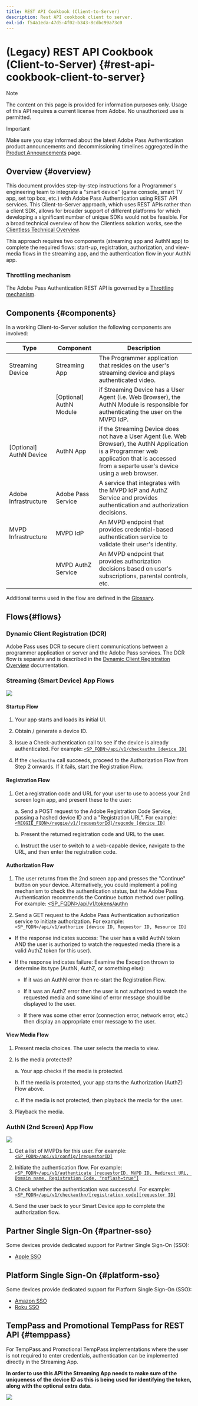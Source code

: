 ```yaml
---
title: REST API Cookbook (Client-to-Server)
description: Rest API cookbook client to server.
exl-id: f54a1eda-47d5-4f02-b343-8cdbc99a73c0
---
```

# (Legacy) REST API Cookbook (Client-to-Server) {#rest-api-cookbook-client-to-server}

>[!NOTE]
>
>The content on this page is provided for information purposes only. Usage of this API requires a current license from Adobe. No unauthorized use is permitted.

>[!IMPORTANT]
>
> Make sure you stay informed about the latest Adobe Pass Authentication product announcements and decommissioning timelines aggregated in the [Product Announcements](/help/authentication/product-announcements.md) page.

## Overview {#overview}

This document provides step-by-step instructions for a Programmer's engineering team to integrate a "smart device" (game console, smart TV app, set top box, etc.) with Adobe Pass Authentication using REST API services. This Client-to-Server approach, which uses REST APIs rather than a client SDK, allows for broader support of different platforms for which developing a significant number of unique SDKs would not be feasible. For a broad technical overview of how the Clientless solution works, see the [Clientless Technical Overview](/help/authentication/integration-guide-programmers/legacy/rest-api-v1/rest-api-overview.md).


This approach requires two components (streaming app and AuthN app) to complete the required flows: start-up, registration, authorization, and view-media flows in the streaming app, and the authentication flow in your AuthN app.

### Throttling mechanism

The Adobe Pass Authentication REST API is governed by a [Throttling mechanism](/help/authentication/integration-guide-programmers/throttling-mechanism.md).

## Components {#components}

In a working Client-to-Server solution the following components are involved:

 

| Type | Component | Description |
| --- | --- | --- |
| Streaming Device | Streaming App | The Programmer application that resides on the user's streaming device and plays authenticated video. |
| | \[Optional\] AuthN Module | if Streaming Device has a User Agent (i.e. Web Browser), the AuthN Module is responsible for authenticating the user on the MVPD IdP. |
| \[Optional\] AuthN Device | AuthN App | if the Streaming Device does not have a User Agent (i.e. Web Browser), the AuthN Application is a Programmer web application that is accessed from a separte user's device using a web browser. |
| Adobe Infrastructure | Adobe Pass Service | A service that integrates with the MVPD IdP and AuthZ Service and provides authentication and authorization decisions. |
|  MVPD Infrastructure | MVPD IdP | An MVPD endpoint that provides credential-based authentication service to validate their user's identity. | 
| | MVPD AuthZ Service | An MVPD endpoint that provides authorization decisions based on user's subscriptions, parental controls, etc. |

 

Additional terms used in the flow are defined in the [Glossary](/help/authentication/kickstart/glossary.md).

## Flows{#flows}

### Dynamic Client Registration (DCR)

Adobe Pass uses DCR to secure client communications between a programmer application or server and the Adobe Pass services. The DCR flow is separate and is described in the [Dynamic Client Registration Overview](../../../rest-apis/rest-api-dcr/dynamic-client-registration-overview.md) documentation.


### Streaming  (Smart Device) App Flows

![](../../../../assets/smart-device-app-flow.png)

#### Startup Flow

1.  Your app starts and loads its initial UI.

2.  Obtain / generate a device ID.

3.  Issue a Check-authentication call to see if the device is already authenticated.  For example: [`<SP_FQDN>/api/v1/checkauthn [device ID]`](/help/authentication/integration-guide-programmers/legacy/rest-api-v1/apis/check-authentication-token.md)

4.  If the `checkauthn` call succeeds, proceed to the Authorization Flow from Step 2 onwards.  If it fails, start the Registration Flow.

 

#### Registration Flow

1.  Get a registration code and URL for your user to use to access your 2nd screen login app, and present these to the user:
    
    a.  Send a POST request to the Adobe Registration Code Service, passing a hashed device ID and a "Registration URL".  For example: [`<REGGIE_FQDN>/reggie/v1/[requestorId]/regcode [device ID]`](/help/authentication/integration-guide-programmers/legacy/rest-api-v1/apis/registration-code-request.md)
    
    b.  Present the returned registration code and URL to the user.
    
    c.  Instruct the user to switch to a web-capable device, navigate to the URL, and then enter the registration code.

 

#### Authorization Flow

1.  The user returns from the 2nd screen app and presses the "Continue" button on your device. Alternatively, you could implement a polling mechanism to check the authentication status, but the Adobe Pass Authentication recommends the Continue button method over polling. <!--(For information on employing a "Continue" button versus polling the Adobe Pass Authentication backend server, see the Clientless Technical Overview: Managing 2nd-Screen Workflow Transition.)--> For example: [\<SP\_FQDN\>/api/v1/tokens/authn](/help/authentication/integration-guide-programmers/legacy/rest-api-v1/apis/retrieve-authentication-token.md)

2.  Send a GET request to the Adobe Pass Authentication authorization service to initiate authorization. For example: `<SP_FQDN>/api/v1/authorize [device ID, Requestor ID, Resource ID]`

<!-- end list -->

* If the response indicates success: The user has a valid AuthN token AND the user is authorized to watch the requested media (there is a valid AuthZ token for this user).

* If the response indicates failure: Examine the Exception thrown to determine its type (AuthN, AuthZ, or something else):
  
  * If it was an AuthN error then re-start the Registration Flow.

  * If it was an AuthZ error then the user is not authorized to watch the requested media and some kind of error message should be displayed to the user.

  * If there was some other error (connection error, network error, etc.) then display an appropriate error message to the user.

 

#### View Media Flow

1.  Present media choices. The user selects the media to view.

2.  Is the media protected?
    
    a.  Your app checks if the media is protected.
    
    b.  If the media is protected, your app starts the Authorization
        (AuthZ) Flow above.
    
    c.  If the media is not protected, then playback the media for the
        user.

3.  Playback the media.


### AuthN (2nd Screen) App Flow

![](../../../../assets/secnd-screen-authn-flow.png)

1.  Get a list of MVPDs for this user. For example: [`<SP_FQDN>/api/v1/config/[requestorID]`](/help/authentication/integration-guide-programmers/legacy/rest-api-v1/apis/provide-mvpd-list.md)

1.  Initiate the authentication flow.  For example: [`<SP_FQDN>/api/v1/authenticate [requestorID, MVPD ID, Redirect URL, Domain name, Registration Code, "noflash=true"]`](/help/authentication/integration-guide-programmers/legacy/rest-api-v1/apis/initiate-authentication.md)

1.  Check whether the authentication was successful. For example:[`<SP_FQDN>/api/v1/checkauthn/[registration code][requestor ID]`](/help/authentication/integration-guide-programmers/legacy/rest-api-v1/apis/check-authentication-token.md)

1.  Send the user back to your Smart Device app to complete the authorization flow.

## Partner Single Sign-On {#partner-sso}

Some devices provide dedicated support for Partner Single Sign-On (SSO):

* [Apple SSO](/help/authentication/integration-guide-programmers/legacy/sso-access/apple-sso-cookbook-rest-api-v1.md)

## Platform Single Sign-On {#platform-sso}

Some devices provide dedicated support for Platform Single Sign-On (SSO):

* [Amazon SSO](../../sso-access/amazon-sso-cookbook-rest-api-v1.md)
* [Roku SSO](../../../features-standard/sso-access/platform-sso/roku-single-sign-on/roku-sso-overview.md)

## TempPass and Promotional TempPass for REST API {#temppass}

For TempPass and Promotional TempPass implementations where the user is not required to enter credentials, authentication can be implemented directly in the Streaming App.

**In order to use this API the Streaming App needs to make sure of the uniqueness of the device ID as this is being used for identifying the token, along with the optional extra data.**


![](../../../../assets/temp-pass-promo-temppass.png)
